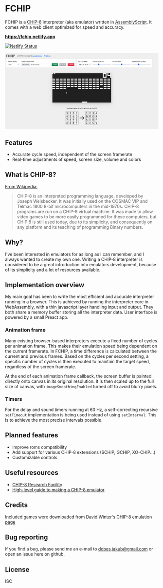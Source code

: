 # FCHIP

FCHIP is a [CHIP-8](https://en.wikipedia.org/wiki/CHIP-8) interpreter (aka emulator) written in [AssemblyScript](https://www.assemblyscript.org). It comes with a web client optimized for speed and accuracy.

**<https://fchip.netlify.app>**

[![Netlify Status](https://api.netlify.com/api/v1/badges/9116e281-20c3-4c20-a13b-5b8c9b18ac82/deploy-status)](https://app.netlify.com/sites/fchip/deploys)

![screenshot.png](https://raw.githubusercontent.com/jakubito/fchip/master/public/screenshot.png)

## Features

- Accurate cycle speed, independent of the screen framerate
- Real-time adjustments of speed, screen size, volume and colors

## What is CHIP-8?

[From Wikipedia:](https://en.wikipedia.org/wiki/CHIP-8)

> CHIP-8 is an interpreted programming language, developed by Joseph Weisbecker. It was initially used on the COSMAC VIP and Telmac 1800 8-bit microcomputers in the mid-1970s. CHIP-8 programs are run on a CHIP-8 virtual machine. It was made to allow video games to be more easily programmed for these computers, but CHIP 8 is still used today, due to its simplicity, and consequently on any platform and its teaching of programming Binary numbers.

## Why?

I've been interested in emulators for as long as I can remember, and I always wanted to create my own one. Writing a CHIP-8 interpreter is considered to be a great introduction into emulators development, because of its simplicity and a lot of resources available.

## Implementation overview

My main goal has been to write the most efficient and accurate interpreter running in a browser. This is achieved by running the interpreter core in WebAssembly, with a thin javascript layer handling input and output. They both share a memory buffer storing all the interpreter data. User interface is powered by a small Preact app.

### Animation frame

Many existing browser-based interpreters execute a fixed number of cycles per animation frame. This makes their emulation speed being dependent on the current framerate. In FCHIP, a time difference is calculated between the current and previous frames. Based on the cycles per second setting, a specific number of cycles is then executed to maintain the target speed, regardless of the screen framerate.

At the end of each animation frame callback, the screen buffer is painted directly onto canvas in its original resolution. It is then scaled up to the full size of canvas, with `imageSmoothingEnabled` turned off to avoid blurry pixels.

### Timers

For the delay and sound timers running at 60 Hz, a self-correcting recursive `setTimeout` implementation is being used instead of using `setInterval`. This is to achieve the most precise intervals possible.

## Planned features

- Improve roms compatibility
- Add support for various CHIP-8 extensions (SCHIP, GCHIP, XO-CHIP...)
- Customizable controls

## Useful resources

- [CHIP-8 Research Facility](https://chip-8.github.io)
- [High-level guide to making a CHIP-8 emulator](https://tobiasvl.github.io/blog/write-a-chip-8-emulator)

## Credits

Included games were downloaded from [David Winter's CHIP-8 emulation page](https://www.pong-story.com/chip8/)

## Bug reporting

If you find a bug, please send me an e-mail to dobes.jakub@gmail.com or open an issue here on github.

## License

ISC
